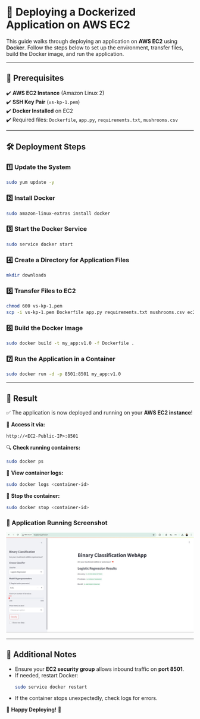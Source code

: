 # 🚀 Deploying a Dockerized Application on AWS EC2  

This guide walks through deploying an application on **AWS EC2** using **Docker**. Follow the steps below to set up the environment, transfer files, build the Docker image, and run the application.  



---

## 📌 Prerequisites  

✔️ **AWS EC2 Instance** (Amazon Linux 2)  
✔️ **SSH Key Pair** (`vs-kp-1.pem`)  
✔️ **Docker Installed** on EC2  
✔️ Required files: `Dockerfile`, `app.py`, `requirements.txt`, `mushrooms.csv`  

---

## 🛠 Deployment Steps  

### 1️⃣ Update the System  
```sh
sudo yum update -y
```

### 2️⃣ Install Docker  
```sh
sudo amazon-linux-extras install docker
```

### 3️⃣ Start the Docker Service  
```sh
sudo service docker start
```

### 4️⃣ Create a Directory for Application Files  
```sh
mkdir downloads
```

### 5️⃣ Transfer Files to EC2  
```sh
chmod 600 vs-kp-1.pem
scp -i vs-kp-1.pem Dockerfile app.py requirements.txt mushrooms.csv ec2-user@13.60.105.49:/home/ec2-user/downloads
```

### 6️⃣ Build the Docker Image  
```sh
sudo docker build -t my_app:v1.0 -f Dockerfile .
```

### 7️⃣ Run the Application in a Container  
```sh
sudo docker run -d -p 8501:8501 my_app:v1.0
```

---

## 🎯 Result  

✅ The application is now deployed and running on your **AWS EC2 instance**!  

📌 **Access it via:**  
```
http://<EC2-Public-IP>:8501
```

🔍 **Check running containers:**  
```sh
sudo docker ps
```

📜 **View container logs:**  
```sh
sudo docker logs <container-id>
```

🛑 **Stop the container:**  
```sh
sudo docker stop <container-id>
```

### 📸 Application Running Screenshot  
![Application Running](Image.jpg)  

---

## 📢 Additional Notes  

- Ensure your **EC2 security group** allows inbound traffic on **port 8501**.  
- If needed, restart Docker:  
  ```sh
  sudo service docker restart
  ```  
- If the container stops unexpectedly, check logs for errors.  

🚀 **Happy Deploying!** 🚀  


